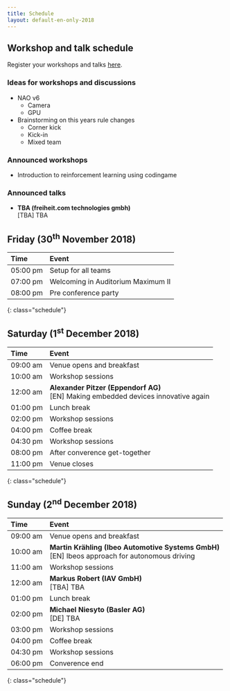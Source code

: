 ```yaml
---
title: Schedule
layout: default-en-only-2018
---
```


## Workshop and talk schedule

Register your workshops and talks <a href="https://www.rohow.de/mopad">here</a>.

### Ideas for workshops and discussions  

- NAO v6
  - Camera
  - GPU
- Brainstorming on this years rule changes
  - Corner kick
  - Kick-in
  - Mixed team

### Announced workshops

- Introduction to reinforcement learning using codingame

### Announced talks

* **TBA (freiheit.com technologies gmbh)**  
[TBA] TBA

## Friday (30<sup>th</sup> November 2018)

| Time     | Event                              |
| :------  | :-------                           |
| 05:00 pm | Setup for all teams                |
| 07:00 pm | Welcoming in Auditorium Maximum II |
| 08:00 pm | Pre conference party               |
{: class="schedule"}

## Saturday (1<sup>st</sup> December 2018)

| Time     | Event                                                                                  |
| :------  | :-------                                                                               |
| 09:00 am | Venue opens and breakfast                                                              |
| 10:00 am | Workshop sessions                                                                      |
| 12:00 am | **Alexander Pitzer (Eppendorf AG)** <br> [EN] Making embedded devices innovative again |
| 01:00 pm | Lunch break                                                                            |
| 02:00 pm | Workshop sessions                                                                      |
| 04:00 pm | Coffee break                                                                           |
| 04:30 pm | Workshop sessions                                                                      |
| 08:00 pm | After converence get-together                                                          |
| 11:00 pm | Venue closes                                                                           |
{: class="schedule"}

## Sunday (2<sup>nd</sup> December 2018)

| Time     | Event                                                                                              |
| :------  | :-------                                                                                           |
| 09:00 am | Venue opens and breakfast                                                                          |
| 10:00 am | **Martin Krähling (Ibeo Automotive Systems GmbH)** <br> [EN] Ibeos approach for autonomous driving |
| 11:00 am | Workshop sessions                                                                                  |
| 12:00 am | **Markus Robert (IAV GmbH)** <br> [TBA] TBA                                                        |
| 01:00 pm | Lunch break                                                                                        |
| 02:00 pm | **Michael Niesyto (Basler AG)** <br> [DE] TBA                                                      | 
| 03:00 pm | Workshop sessions                                                                                  |
| 04:00 pm | Coffee break                                                                                       |
| 04:30 pm | Workshop sessions                                                                                  |
| 06:00 pm | Converence end                                                                                     |
{: class="schedule"}

